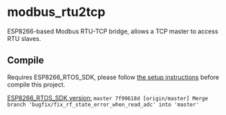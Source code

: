 # modbus_rtu2tcp
ESP8266-based Modbus RTU-TCP bridge, allows a TCP master to access RTU slaves.

## Compile
Requires ESP8266_RTOS_SDK, please follow [the setup instructions](https://github.com/espressif/ESP8266_RTOS_SDK) before compile this project.

[ESP8266_RTOS_SDK version:](https://github.com/espressif/ESP8266_RTOS_SDK/tree/7f99618d9e27a726a512e22ebe81ccbd474cc530)
`master 7f99618d [origin/master] Merge branch 'bugfix/fix_rf_state_error_when_read_adc' into 'master'`
